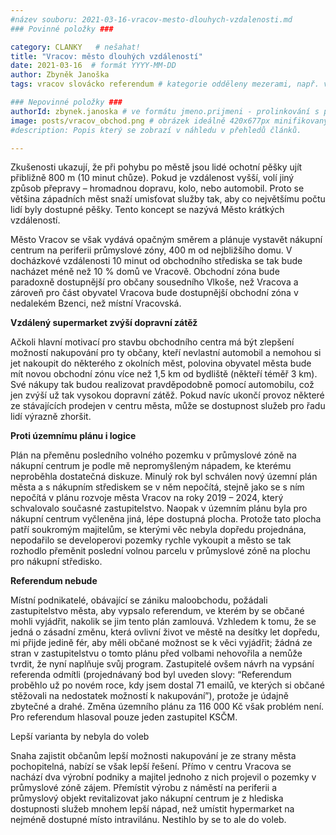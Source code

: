 ```yaml
---
#název souboru: 2021-03-16-vracov-mesto-dlouhych-vzdalenosti.md
### Povinné položky ###

category: CLANKY   # nešahat!
title: "Vracov: město dlouhých vzdáleností"
date: 2021-03-16  # formát YYYY-MM-DD
author: Zbyněk Janoška
tags: vracov slovácko referendum # kategorie odděleny mezerami, např. volby zemědělství životní-prostředí piráti (viz https://jihomoravsky.pirati.cz/tags/)

### Nepovinné položky ###
authorId: zbynek.janoska # ve formátu jmeno.prijmeni - prolinkování s profilem přes uid
image: posts/vracov_obchod.png # obrázek ideálně 420x677px minifikovaný přes https://tinypng.com/
#description: Popis který se zobrazí v náhledu v přehledů článků.

---
```


Zkušenosti ukazují, že při pohybu po městě jsou lidé ochotní pěšky ujít přibližně 800 m (10 minut chůze). Pokud je vzdálenost vyšší, volí jiný způsob přepravy – hromadnou dopravu, kolo, nebo automobil. Proto se většina západních měst snaží umisťovat služby tak, aby co největšímu počtu lidí byly dostupné pěšky. Tento koncept se nazývá Město krátkých vzdáleností. 

Město Vracov se však vydává opačným směrem a plánuje vystavět nákupní centrum na periferii průmyslové zóny, 400 m od nejbližšího domu. V docházkové vzdálenosti 10 minut od obchodního střediska se tak bude nacházet méně než 10 % domů ve Vracově. Obchodní zóna bude paradoxně dostupnější pro občany sousedního Vlkoše, než Vracova a zároveň pro část obyvatel Vracova bude dostupnější obchodní zóna v nedalekém Bzenci, než místní Vracovská.

**Vzdálený supermarket zvýší dopravní zátěž**

Ačkoli hlavní motivací pro stavbu obchodního centra má být zlepšení možností nakupování pro ty občany, kteří nevlastní automobil a nemohou si jet nakoupit do některého z okolních měst, polovina obyvatel města bude mít novou obchodní zónu více než 1,5 km od bydliště (někteří téměř 3 km). Své nákupy tak budou realizovat pravděpodobně pomocí automobilu, což jen zvýší už tak vysokou dopravní zátěž. Pokud navíc ukončí provoz některé ze stávajících prodejen v centru města, může se dostupnost služeb pro řadu lidí výrazně zhoršit.

**Proti územnímu plánu i logice**

Plán na přeměnu posledního volného pozemku v průmyslové zóně na nákupní centrum je podle mě nepromyšleným nápadem, ke kterému neproběhla dostatečná diskuze. Minulý rok byl schválen nový územní plán města a s nákupním střediskem se v něm nepočítá, stejně jako se s ním nepočítá v plánu rozvoje města Vracov na roky 2019 – 2024, který schvalovalo současné zastupitelstvo. Naopak v územním plánu byla pro nákupní centrum vyčleněna jiná, lépe dostupná plocha. Protože tato plocha patří soukromým majitelům, se kterými věc nebyla dopředu projednána, nepodařilo se developerovi pozemky rychle vykoupit a město se tak rozhodlo přeměnit poslední volnou parcelu v průmyslové zóně na plochu pro nákupní středisko.

**Referendum nebude**

Místní podnikatelé, obávající se zániku maloobchodu, požádali zastupitelstvo města, aby vypsalo referendum, ve kterém by se občané mohli vyjádřit, nakolik se jim tento plán zamlouvá. Vzhledem k tomu, že se jedná o zásadní změnu, která ovlivní život ve městě na desítky let dopředu, mi přijde jedině fér, aby měli občané možnost se k věci vyjádřit; žádná ze stran v zastupitelstvu o tomto plánu před volbami nehovořila a nemůže tvrdit, že nyní naplňuje svůj program. Zastupitelé ovšem návrh na vypsání referenda odmítli (projednávaný bod byl uveden slovy: “Referendum proběhlo už po novém roce, kdy jsem dostal 71 emailů, ve kterých si občané stěžovali na nedostatek možností k nakupování”), protože je údajně zbytečné a drahé. Změna územního plánu za 116 000 Kč však problém není. Pro referendum hlasoval pouze jeden zastupitel KSČM.

Lepší varianta by nebyla do voleb

Snaha zajistit občanům lepší možnosti nakupování je ze strany města pochopitelná, nabízí se však lepší řešení. Přímo v centru Vracova se nachází dva výrobní podniky a majitel jednoho z nich projevil o pozemky v průmyslové zóně zájem. Přemístit výrobu z náměstí na periferii a průmyslový objekt revitalizovat jako nákupní centrum je z hlediska dostupnosti služeb mnohem lepší nápad, než umístit hypermarket na nejméně dostupné místo intravilánu. Nestihlo by se to ale do voleb.
